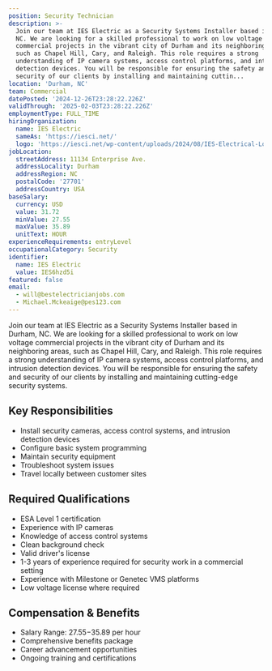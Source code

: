 ```yaml
---
position: Security Technician
description: >-
  Join our team at IES Electric as a Security Systems Installer based in Durham,
  NC. We are looking for a skilled professional to work on low voltage
  commercial projects in the vibrant city of Durham and its neighboring areas,
  such as Chapel Hill, Cary, and Raleigh. This role requires a strong
  understanding of IP camera systems, access control platforms, and intrusion
  detection devices. You will be responsible for ensuring the safety and
  security of our clients by installing and maintaining cuttin...
location: 'Durham, NC'
team: Commercial
datePosted: '2024-12-26T23:28:22.226Z'
validThrough: '2025-02-03T23:28:22.226Z'
employmentType: FULL_TIME
hiringOrganization:
  name: IES Electric
  sameAs: 'https://iesci.net/'
  logo: 'https://iesci.net/wp-content/uploads/2024/08/IES-Electrical-Logo-color.png'
jobLocation:
  streetAddress: 11134 Enterprise Ave.
  addressLocality: Durham
  addressRegion: NC
  postalCode: '27701'
  addressCountry: USA
baseSalary:
  currency: USD
  value: 31.72
  minValue: 27.55
  maxValue: 35.89
  unitText: HOUR
experienceRequirements: entryLevel
occupationalCategory: Security
identifier:
  name: IES Electric
  value: IES6hzd5i
featured: false
email:
  - will@bestelectricianjobs.com
  - Michael.Mckeaige@pes123.com
---
```




Join our team at IES Electric as a Security Systems Installer based in Durham, NC. We are looking for a skilled professional to work on low voltage commercial projects in the vibrant city of Durham and its neighboring areas, such as Chapel Hill, Cary, and Raleigh. This role requires a strong understanding of IP camera systems, access control platforms, and intrusion detection devices. You will be responsible for ensuring the safety and security of our clients by installing and maintaining cutting-edge security systems.

## Key Responsibilities

- Install security cameras, access control systems, and intrusion detection devices
- Configure basic system programming
- Maintain security equipment
- Troubleshoot system issues
- Travel locally between customer sites

## Required Qualifications

- ESA Level 1 certification
- Experience with IP cameras
- Knowledge of access control systems
- Clean background check
- Valid driver's license
- 1-3 years of experience required for security work in a commercial setting
- Experience with Milestone or Genetec VMS platforms
- Low voltage license where required

## Compensation & Benefits

- Salary Range: $27.55-$35.89 per hour
- Comprehensive benefits package
- Career advancement opportunities
- Ongoing training and certifications
